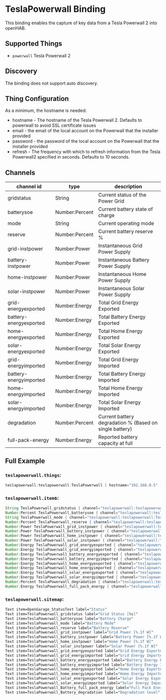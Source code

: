 # TeslaPowerwall Binding

This binding enables the capture of key data from a Tesla Powerwall 2 into openHAB.

## Supported Things

- `powerwall` Tesla Powerwall 2

## Discovery

The binding does not support auto discovery.

## Thing Configuration

As a minimum, the hostname is needed:

* hostname - The hostname of the Tesla Powerwall 2. Defaults to powerwall to avoid SSL certificate issues
* email - the email of the local account on the Powerwall that the installer provided
* password - the password of the local account on the Powerwall that the installer provided
* refresh - The frequency with which to refresh information from the Tesla Powerwall2 specified in seconds. Defaults to 10 seconds.

## Channels

| channel id             | type           | description                                                                           |
|------------------------|----------------|---------------------------------------------------------------------------------------|
| gridstatus             | String         | Current status of the Power Grid
| batterysoe             | Number:Percent | Current battery state of charge
| mode                   | String         | Current operating mode
| reserve                | Number:Percent | Current battery reserve %
| grid-instpower         | Number:Power   | Instantaneous Grid Power Supply
| battery-instpower      | Number:Power   | Instantaneous Battery Power Supply
| home-instpower         | Number:Power   | Instantaneous Home Power Supply
| solar-instpower        | Number:Power   | Instantaneous Solar Power Supply
| grid-energyexported    | Number:Energy  | Total Grid Energy Exported
| battery-energyexported | Number:Energy  | Total Battery Energy Exported
| home-energyexported    | Number:Energy  | Total Home Energy Exported
| solar-energyexported   | Number:Energy  | Total Solar Energy Exported
| grid-energyimported    | Number:Energy  | Total Grid Energy Imported
| battery-energyimported | Number:Energy  | Total Battery Energy Imported
| home-energyimported    | Number:Energy  | Total Home Energy Imported
| solar-energyimported   | Number:Energy  | Total Solar Energy Imported
| degradation            | Number:Percent | Current battery degradation % (Based on single battery)
| full-pack-energy       | Number:Energy  | Reported battery capacity at full

## Full Example

### `teslapowerwall.things`:

```java
teslapowerwall:teslapowerwall:TeslaPowerwall [ hostname="192.168.0.5" ]
```

### `teslapowerwall.item`s:

```java
String TeslaPowerwall_gridstatus { channel="teslapowerwall:teslapowerwall:TeslaPowerwall:gridstatus" }
Number:Percent TeslaPowerwall_batterysoe { channel="teslapowerwall:teslapowerwall:TeslaPowerwall:batterysoe" }
String TeslaPowerwall_mode { channel="teslapowerwall:teslapowerwall:TeslaPowerwall:mode" }
Number:Percent TeslaPowerwall_reserve { channel="teslapowerwall:teslapowerwall:TeslaPowerwall:reserve" }
Number:Power TeslaPowerwall_grid_instpower { channel="teslapowerwall:teslapowerwall:TeslaPowerwall:grid-instpower" }
Number:Power TeslaPowerwall_battery_instpower { channel="teslapowerwall:teslapowerwall:TeslaPowerwall:battery-instpower" }
Number:Power TeslaPowerwall_home_instpower { channel="teslapowerwall:teslapowerwall:TeslaPowerwall:home-instpower" }
Number:Power TeslaPowerwall_solar_instpower { channel="teslapowerwall:teslapowerwall:TeslaPowerwall:solar-instpower" }
Number:Energy TeslaPowerwall_grid_energyexported { channel="teslapowerwall:teslapowerwall:TeslaPowerwall:grid-energyexported" }
Number:Energy TeslaPowerwall_grid_energyimported { channel="teslapowerwall:teslapowerwall:TeslaPowerwall:grid-energyimported" }
Number:Energy TeslaPowerwall_battery_energyexported { channel="teslapowerwall:teslapowerwall:TeslaPowerwall:battery-energyexported" }
Number:Energy TeslaPowerwall_battery_energyimported { channel="teslapowerwall:teslapowerwall:TeslaPowerwall:battery-energyimported" }
Number:Energy TeslaPowerwall_home_energyexported { channel="teslapowerwall:teslapowerwall:TeslaPowerwall:home-energyexported" }
Number:Energy TeslaPowerwall_home_energyimported { channel="teslapowerwall:teslapowerwall:TeslaPowerwall:home-energyimported" }
Number:Energy TeslaPowerwall_solar_energyexported { channel="teslapowerwall:teslapowerwall:TeslaPowerwall:solar-energyexported" }
Number:Energy TeslaPowerwall_solar_energyimported { channel="teslapowerwall:teslapowerwall:TeslaPowerwall:solar-energyimported" }
Number:Percent TeslaPowerwall_degradation { channel="teslapowerwall:teslapowerwall:TeslaPowerwall:degradation" }
Number:Energy TeslaPowerwall_full_pack_energy { channel="teslapowerwall:teslapowerwall:TeslaPowerwall:full-pack-energy" }
```

### `teslapowerwall.sitemap`:

```perl
Text item=OpenGarage_StatusText label="Status"
Text item=TeslaPowerwall_gridstatus label="Grid Status [%s]"
Text item=TeslaPowerwall_batterysoe label="Battery Charge"
Text item=TeslaPowerwall_mode label="Battery Mode"
Text item=TeslaPowerwall_reserve label="Battery Reserve"
Text item=TeslaPowerwall_grid_instpower label="Grid Power [%.1f W]"
Text item=TeslaPowerwall_battery_instpower label="Battery Power [%.1f W]"
Text item=TeslaPowerwall_home_instpower label="Home Power [%.1f W]"
Text item=TeslaPowerwall_solar_instpower label="Solar Power [%.1f W]"
Text item=TeslaPowerwall_grid_energyexported label="Grid Energy Exported [%.1f kWh]"
Text item=TeslaPowerwall_grid_energyimported label="Grid Energy Imported [%.1f kWh]"
Text item=TeslaPowerwall_battery_energyexported label="Battery Energy Exported [%.1f kWh]"
Text item=TeslaPowerwall_battery_energyimported label="Battery Energy Imported [%.1f kWh]"
Text item=TeslaPowerwall_home_energyexported label="Home Energy Exported [%.1f kWh]"
Text item=TeslaPowerwall_home_energyimported label="Home Energy Imported [%.1f kWh]"
Text item=TeslaPowerwall_solar_energyexported label="Solar Energy Exported [%.1f kWh]"
Text item=TeslaPowerwall_solar_energyimported label="Solar Energy Imported [%.1f kWh]"
Text item=TeslaPowerwall_Battery_full_pack_energy label="Full Pack Energy"
Text item=TeslaPowerwall_Battery_degradation label="Degradation level"
```

